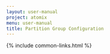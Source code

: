 ```yaml
---
layout: user-manual
project: atomix
menu: user-manual
title: Partition Group Configuration
---
```


{% include common-links.html %}
